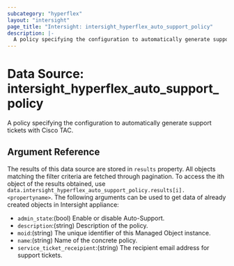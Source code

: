 ```yaml
---
subcategory: "hyperflex"
layout: "intersight"
page_title: "Intersight: intersight_hyperflex_auto_support_policy"
description: |-
  A policy specifying the configuration to automatically generate support tickets with Cisco TAC.
---
```


# Data Source: intersight_hyperflex_auto_support_policy
A policy specifying the configuration to automatically generate support tickets with Cisco TAC.
## Argument Reference
The results of this data source are stored in `results` property.
All objects matching the filter criteria are fetched through pagination.
To access the ith object of the results obtained, use `data.intersight_hyperflex_auto_support_policy.results[i].<propertyname>`.
The following arguments can be used to get data of already created objects in Intersight appliance:
* `admin_state`:(bool) Enable or disable Auto-Support. 
* `description`:(string) Description of the policy. 
* `moid`:(string) The unique identifier of this Managed Object instance. 
* `name`:(string) Name of the concrete policy. 
* `service_ticket_receipient`:(string) The recipient email address for support tickets. 
 